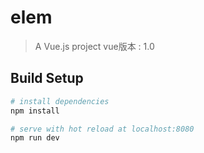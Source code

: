 # elem

> A Vue.js project
	vue版本 : 1.0
## Build Setup

``` bash
# install dependencies
npm install

# serve with hot reload at localhost:8080
npm run dev

